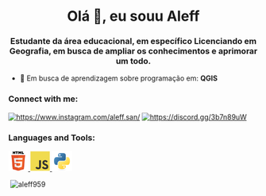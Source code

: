 <h1 align="center">Olá 👋, eu souu Aleff</h1>
<h3 align="center">Estudante da área educacional, em específico Licenciando em Geografia, em busca de ampliar os conhecimentos e aprimorar um todo.</h3>

- 🌱 Em busca de aprendizagem sobre programação em: **QGIS**

<h3 align="left">Connect with me:</h3>
<p align="left">
<a href="https://instagram.com/https://www.instagram.com/aleff.san/" target="blank"><img align="center" src="https://raw.githubusercontent.com/rahuldkjain/github-profile-readme-generator/master/src/images/icons/Social/instagram.svg" alt="https://www.instagram.com/aleff.san/" height="30" width="40" /></a>
<a href="https://discord.gg/https://discord.gg/3b7n89uW" target="blank"><img align="center" src="https://raw.githubusercontent.com/rahuldkjain/github-profile-readme-generator/master/src/images/icons/Social/discord.svg" alt="https://discord.gg/3b7n89uW" height="30" width="40" /></a>
</p>

<h3 align="left">Languages and Tools:</h3>
<p align="left"> <a href="https://www.w3.org/html/" target="_blank" rel="noreferrer"> <img src="https://raw.githubusercontent.com/devicons/devicon/master/icons/html5/html5-original-wordmark.svg" alt="html5" width="40" height="40"/> </a> <a href="https://developer.mozilla.org/en-US/docs/Web/JavaScript" target="_blank" rel="noreferrer"> <img src="https://raw.githubusercontent.com/devicons/devicon/master/icons/javascript/javascript-original.svg" alt="javascript" width="40" height="40"/> </a> <a href="https://www.python.org" target="_blank" rel="noreferrer"> <img src="https://raw.githubusercontent.com/devicons/devicon/master/icons/python/python-original.svg" alt="python" width="40" height="40"/> </a> </p>

<p>&nbsp;<img align="center" src="https://github-readme-stats.vercel.app/api?username=aleff959&show_icons=true&locale=en" alt="aleff959" /></p>
